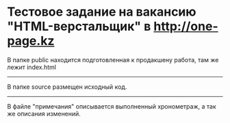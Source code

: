 Тестовое задание на вакансию "HTML-верстальщик" в http://one-page.kz 
=====================
В папке public находится подготовленная к продакшену работа, там же лежит index.html
***
В папке source размещен исходный код.
***
В файле "примечания" описывается выполненный хронометраж, а так же описания изменений.